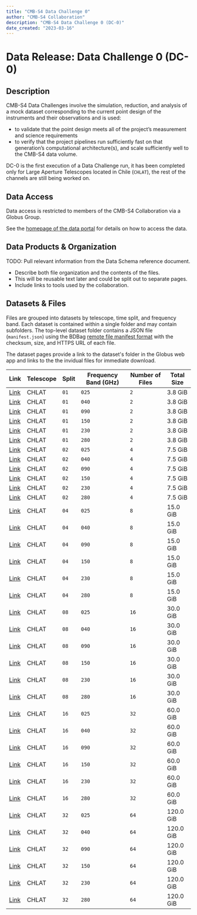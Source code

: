 ```yaml
---
title: "CMB-S4 Data Challenge 0"
author: "CMB-S4 Collaboration"
description: "CMB-S4 Data Challenge 0 (DC-0)"
date_created: "2023-03-16"
---
```


# Data Release: Data Challenge 0 (DC-0)

## Description

CMB-S4 Data Challenges involve the simulation, reduction, and analysis of a mock dataset corresponding to the current point design of the instruments and their observations and is used:

* to validate that the point design meets all of the project’s measurement and science requirements
* to verify that the project pipelines run sufficiently fast on that generation’s computational architecture(s), and scale sufficiently well to the CMB-S4 data volume.

DC-0 is the first execution of a Data Challenge run, it has been completed only for Large Aperture Telescopes located in Chile (`CHLAT`), the rest of the channels are still being worked on.

## Data Access

Data access is restricted to members of the CMB-S4 Collaboration via a Globus Group.

See the [homepage of the data portal](index.md) for details on how to access the data.


## Data Products & Organization

TODO: Pull relevant information from the Data Schema reference document.

- Describe both file organization and the contents of the files.
- This will be reusable text later and could be split out to separate pages.
- Include links to tools used by the collaboration.

## Datasets & Files

Files are grouped into datasets by telescope, time split, and frequency band. Each dataset is contained within a single folder and may contain subfolders. The top-level dataset folder contains a JSON file (`manifest.json`) using the BDBag [remote file manifest
format](https://github.com/fair-research/bdbag/blob/master/doc/config.md#remote-file-manifest) with the checksum, size, and HTTPS URL of each file.

The dataset pages provide a link to the dataset's folder in the Globus web app and links to the the invidual files for immediate download.


|                Link                | Telescope | Split | Frequency Band (GHz) | Number of Files | Total Size |
| ---------------------------------- | --------- | ----- | -------------------- | --------------- | ---------- |
| [Link](dc0-chlat-split01-025.html) | CHLAT     | `01`  | `025`                | `2`             | 3.8 GiB    |
| [Link](dc0-chlat-split01-040.html) | CHLAT     | `01`  | `040`                | `2`             | 3.8 GiB    |
| [Link](dc0-chlat-split01-090.html) | CHLAT     | `01`  | `090`                | `2`             | 3.8 GiB    |
| [Link](dc0-chlat-split01-150.html) | CHLAT     | `01`  | `150`                | `2`             | 3.8 GiB    |
| [Link](dc0-chlat-split01-230.html) | CHLAT     | `01`  | `230`                | `2`             | 3.8 GiB    |
| [Link](dc0-chlat-split01-280.html) | CHLAT     | `01`  | `280`                | `2`             | 3.8 GiB    |
| [Link](dc0-chlat-split02-025.html) | CHLAT     | `02`  | `025`                | `4`             | 7.5 GiB    |
| [Link](dc0-chlat-split02-040.html) | CHLAT     | `02`  | `040`                | `4`             | 7.5 GiB    |
| [Link](dc0-chlat-split02-090.html) | CHLAT     | `02`  | `090`                | `4`             | 7.5 GiB    |
| [Link](dc0-chlat-split02-150.html) | CHLAT     | `02`  | `150`                | `4`             | 7.5 GiB    |
| [Link](dc0-chlat-split02-230.html) | CHLAT     | `02`  | `230`                | `4`             | 7.5 GiB    |
| [Link](dc0-chlat-split02-280.html) | CHLAT     | `02`  | `280`                | `4`             | 7.5 GiB    |
| [Link](dc0-chlat-split04-025.html) | CHLAT     | `04`  | `025`                | `8`             | 15.0 GiB   |
| [Link](dc0-chlat-split04-040.html) | CHLAT     | `04`  | `040`                | `8`             | 15.0 GiB   |
| [Link](dc0-chlat-split04-090.html) | CHLAT     | `04`  | `090`                | `8`             | 15.0 GiB   |
| [Link](dc0-chlat-split04-150.html) | CHLAT     | `04`  | `150`                | `8`             | 15.0 GiB   |
| [Link](dc0-chlat-split04-230.html) | CHLAT     | `04`  | `230`                | `8`             | 15.0 GiB   |
| [Link](dc0-chlat-split04-280.html) | CHLAT     | `04`  | `280`                | `8`             | 15.0 GiB   |
| [Link](dc0-chlat-split08-025.html) | CHLAT     | `08`  | `025`                | `16`            | 30.0 GiB   |
| [Link](dc0-chlat-split08-040.html) | CHLAT     | `08`  | `040`                | `16`            | 30.0 GiB   |
| [Link](dc0-chlat-split08-090.html) | CHLAT     | `08`  | `090`                | `16`            | 30.0 GiB   |
| [Link](dc0-chlat-split08-150.html) | CHLAT     | `08`  | `150`                | `16`            | 30.0 GiB   |
| [Link](dc0-chlat-split08-230.html) | CHLAT     | `08`  | `230`                | `16`            | 30.0 GiB   |
| [Link](dc0-chlat-split08-280.html) | CHLAT     | `08`  | `280`                | `16`            | 30.0 GiB   |
| [Link](dc0-chlat-split16-025.html) | CHLAT     | `16`  | `025`                | `32`            | 60.0 GiB   |
| [Link](dc0-chlat-split16-040.html) | CHLAT     | `16`  | `040`                | `32`            | 60.0 GiB   |
| [Link](dc0-chlat-split16-090.html) | CHLAT     | `16`  | `090`                | `32`            | 60.0 GiB   |
| [Link](dc0-chlat-split16-150.html) | CHLAT     | `16`  | `150`                | `32`            | 60.0 GiB   |
| [Link](dc0-chlat-split16-230.html) | CHLAT     | `16`  | `230`                | `32`            | 60.0 GiB   |
| [Link](dc0-chlat-split16-280.html) | CHLAT     | `16`  | `280`                | `32`            | 60.0 GiB   |
| [Link](dc0-chlat-split32-025.html) | CHLAT     | `32`  | `025`                | `64`            | 120.0 GiB  |
| [Link](dc0-chlat-split32-040.html) | CHLAT     | `32`  | `040`                | `64`            | 120.0 GiB  |
| [Link](dc0-chlat-split32-090.html) | CHLAT     | `32`  | `090`                | `64`            | 120.0 GiB  |
| [Link](dc0-chlat-split32-150.html) | CHLAT     | `32`  | `150`                | `64`            | 120.0 GiB  |
| [Link](dc0-chlat-split32-230.html) | CHLAT     | `32`  | `230`                | `64`            | 120.0 GiB  |
| [Link](dc0-chlat-split32-280.html) | CHLAT     | `32`  | `280`                | `64`            | 120.0 GiB  |
